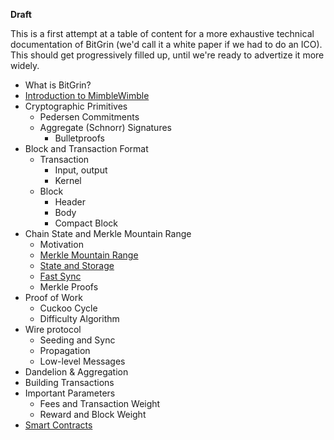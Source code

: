 **Draft**

This is a first attempt at a table of content for a more exhaustive technical
documentation of BitGrin (we'd call it a white paper if we had to do an ICO).
This should get progressively filled up, until we're ready to advertize it
more widely.

* What is BitGrin?
* [Introduction to MimbleWimble](intro.md)
* Cryptographic Primitives
  * Pedersen Commitments
  * Aggregate (Schnorr) Signatures
    * Bulletproofs
* Block and Transaction Format
  * Transaction
    * Input, output
    * Kernel
  * Block
    * Header
    * Body
    * Compact Block
* Chain State and Merkle Mountain Range
  * Motivation
  * [Merkle Mountain Range](mmr.md)
  * [State and Storage](state.md)
  * [Fast Sync](fast-sync.md)
  * Merkle Proofs
* Proof of Work
  * Cuckoo Cycle
  * Difficulty Algorithm
* Wire protocol
  * Seeding and Sync
  * Propagation
  * Low-level Messages
* Dandelion & Aggregation
* Building Transactions
* Important Parameters
  * Fees and Transaction Weight
  * Reward and Block Weight
* [Smart Contracts](contracts.md)
